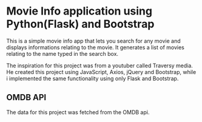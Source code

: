 # Movie Info application using Python(Flask) and Bootstrap
This is a simple movie info app that lets you search for any movie and displays informations relating to the movie. 
It generates a list of movies relating to the name typed in the search box.

The inspiration for this project was from a youtuber called Traversy media. He created this project using JavaScript,
Axios, jQuery and Bootstrap, while i implemented the same functionality using only Flask and Bootstrap. 

## OMDB API
The data for this project was fetched from the OMDB api.


